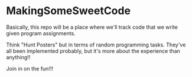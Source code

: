 # MakingSomeSweetCode

Basically, this repo will be a place where we'll track code that we write given program assignments. 

Think "Hunt Posters" but in terms of random programming tasks. 
They've all been implemented probably, but it's more about the experience than anything!!

Join in on the fun!!!
